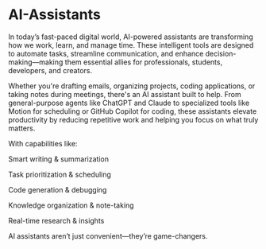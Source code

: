 # AI-Assistants

In today’s fast-paced digital world, AI-powered assistants are transforming how we work, learn, and manage time. These intelligent tools are designed to automate tasks, streamline communication, and enhance decision-making—making them essential allies for professionals, students, developers, and creators.

Whether you're drafting emails, organizing projects, coding applications, or taking notes during meetings, there's an AI assistant built to help. From general-purpose agents like ChatGPT and Claude to specialized tools like Motion for scheduling or GitHub Copilot for coding, these assistants elevate productivity by reducing repetitive work and helping you focus on what truly matters.

With capabilities like:

Smart writing & summarization

Task prioritization & scheduling

Code generation & debugging

Knowledge organization & note-taking

Real-time research & insights

AI assistants aren’t just convenient—they’re game-changers.

